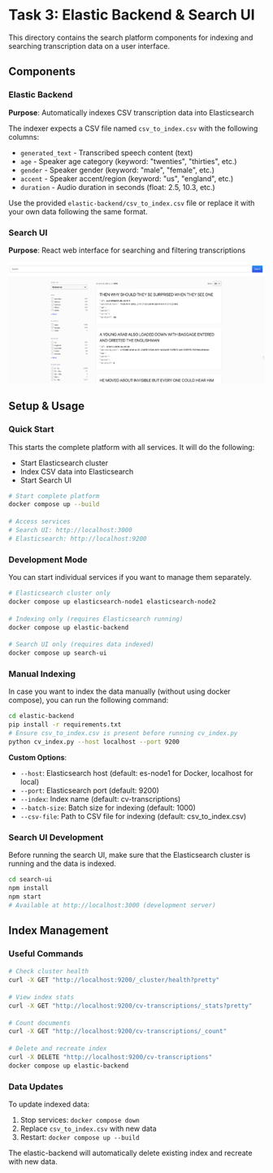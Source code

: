 # Task 3: Elastic Backend & Search UI

This directory contains the search platform components for indexing and searching transcription data on a user interface.

## Components

### Elastic Backend
**Purpose**: Automatically indexes CSV transcription data into Elasticsearch

The indexer expects a CSV file named `csv_to_index.csv` with the following columns:
- `generated_text` - Transcribed speech content (text)
- `age` - Speaker age category (keyword: "twenties", "thirties", etc.)  
- `gender` - Speaker gender (keyword: "male", "female", etc.)
- `accent` - Speaker accent/region (keyword: "us", "england", etc.)
- `duration` - Audio duration in seconds (float: 2.5, 10.3, etc.)

Use the provided `elastic-backend/csv_to_index.csv` file or replace it with your own data following the same format.

### Search UI
**Purpose**: React web interface for searching and filtering transcriptions

![Search UI Screenshot](search_ui.png)

## Setup & Usage

### Quick Start

This starts the complete platform with all services. It will do the following:
- Start Elasticsearch cluster
- Index CSV data into Elasticsearch
- Start Search UI

```bash
# Start complete platform
docker compose up --build

# Access services
# Search UI: http://localhost:3000
# Elasticsearch: http://localhost:9200
```

### Development Mode
You can start individual services if you want to manage them separately.

```bash
# Elasticsearch cluster only
docker compose up elasticsearch-node1 elasticsearch-node2

# Indexing only (requires Elasticsearch running)
docker compose up elastic-backend

# Search UI only (requires data indexed)
docker compose up search-ui
```

### Manual Indexing
In case you want to index the data manually (without using docker compose), you can run the following command:
```bash
cd elastic-backend
pip install -r requirements.txt
# Ensure csv_to_index.csv is present before running cv_index.py
python cv_index.py --host localhost --port 9200
```

**Custom Options**:
- `--host`: Elasticsearch host (default: es-node1 for Docker, localhost for local)
- `--port`: Elasticsearch port (default: 9200)
- `--index`: Index name (default: cv-transcriptions)
- `--batch-size`: Batch size for indexing (default: 1000)
- `--csv-file`: Path to CSV file for indexing (default: csv_to_index.csv)

### Search UI Development
Before running the search UI, make sure that the Elasticsearch cluster is running and the data is indexed.
```bash
cd search-ui
npm install
npm start
# Available at http://localhost:3000 (development server)
```

## Index Management

### Useful Commands
```bash
# Check cluster health
curl -X GET "http://localhost:9200/_cluster/health?pretty"

# View index stats
curl -X GET "http://localhost:9200/cv-transcriptions/_stats?pretty"

# Count documents
curl -X GET "http://localhost:9200/cv-transcriptions/_count"

# Delete and recreate index
curl -X DELETE "http://localhost:9200/cv-transcriptions"
docker compose up elastic-backend
```

### Data Updates
To update indexed data:
1. Stop services: `docker compose down`
2. Replace `csv_to_index.csv` with new data
3. Restart: `docker compose up --build`

The elastic-backend will automatically delete existing index and recreate with new data.